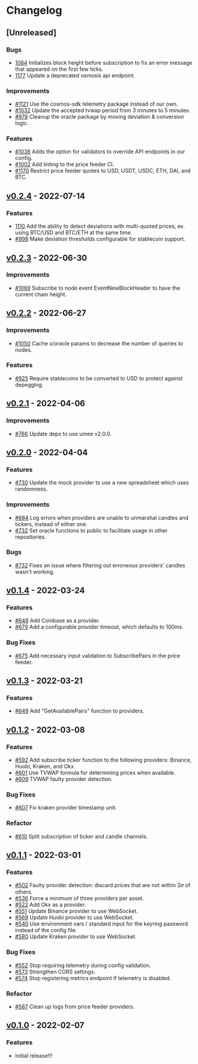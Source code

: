 <!-- markdownlint-disable MD013 MD024 -->

<!--
Changelog Guiding Principles:

Changelogs are for humans, not machines.
There should be an entry for every single version.
The same types of changes should be grouped.
Versions and sections should be linkable.
The latest version comes first.
The release date of each version is displayed.
Mention whether you follow Semantic Versioning.

Usage:

Change log entries are to be added to the Unreleased section under the
appropriate stanza (see below). Each entry should ideally include a tag and
the Github PR referenced in the following format:

* (<tag>) [#<PR-number>](https://github.com/umee-network/umee/pull/<PR-number>) <changelog entry>

Types of changes (Stanzas):

Features: for new features.
Improvements: for changes in existing functionality.
Deprecated: for soon-to-be removed features.
Bug Fixes: for any bug fixes.
Client Breaking: for breaking Protobuf, CLI, gRPC and REST routes used by clients.
API Breaking: for breaking exported Go APIs used by developers.
State Machine Breaking: for any changes that result in a divergent application state.

To release a new version, ensure an appropriate release branch exists. Add a
release version and date to the existing Unreleased section which takes the form
of:

## [<version>](https://github.com/umee-network/umee/releases/tag/<version>) - YYYY-MM-DD

Once the version is tagged and released, a PR should be made against the main
branch to incorporate the new changelog updates.

Ref: https://keepachangelog.com/en/1.0.0/
-->

# Changelog

## [Unreleased]

### Bugs

- [1084](https://github.com/umee-network/umee/pull/1084) Initializes block height before subscription to fix an error message that appeared on the first few ticks.
- [1177](https://github.com/umee-network/umee/pull/1177) Update a deprecated osmosis api endpoint.

### Improvements

- [#1121](https://github.com/umee-network/umee/pull/1121) Use the cosmos-sdk telemetry package instead of our own.
- [#1032](https://github.com/umee-network/umee/pull/1032) Update the accepted tvwap period from 3 minutes to 5 minutes.
- [#978](https://github.com/umee-network/umee/pull/978) Cleanup the oracle package by moving deviation & conversion logic.

### Features

- [#1038](https://github.com/umee-network/umee/pull/1038) Adds the option for validators to override API endpoints in our config.
- [#1002](https://github.com/umee-network/umee/pull/1002) Add linting to the price feeder CI.
- [#1170](https://github.com/umee-network/umee/pull/1170) Restrict price feeder quotes to USD, USDT, USDC, ETH, DAI, and BTC.

## [v0.2.4](https://github.com/umee-network/umee/releases/tag/price-feeder%2Fv0.2.4) - 2022-07-14

### Features

- [1110](https://github.com/umee-network/umee/pull/1110) Add the ability to detect deviations with multi-quoted prices, ex. using BTC/USD and BTC/ETH at the same time.
- [#998](https://github.com/umee-network/umee/pull/998) Make deviation thresholds configurable for stablecoin support.

## [v0.2.3](https://github.com/umee-network/umee/releases/tag/price-feeder%2Fv0.2.3) - 2022-06-30

### Improvements

- [#1069](https://github.com/umee-network/umee/pull/1069) Subscribe to node event EventNewBlockHeader to have the current chain height.

## [v0.2.2](https://github.com/umee-network/umee/releases/tag/price-feeder%2Fv0.2.2) - 2022-06-27

### Improvements

- [#1050](https://github.com/umee-network/umee/pull/1050) Cache x/oracle params to decrease the number of queries to nodes.

### Features

- [#925](https://github.com/umee-network/umee/pull/925) Require stablecoins to be converted to USD to protect against depegging.

## [v0.2.1](https://github.com/umee-network/umee/releases/tag/price-feeder%2Fv0.2.1) - 2022-04-06

### Improvements

- [#766](https://github.com/umee-network/umee/pull/766) Update deps to use umee v2.0.0.

## [v0.2.0](https://github.com/umee-network/umee/releases/tag/price-feeder%2Fv0.2.0) - 2022-04-04

### Features

- [#730](https://github.com/umee-network/umee/pull/730) Update the mock provider to use a new spreadsheet which uses randomness.

### Improvements

- [#684](https://github.com/umee-network/umee/pull/684) Log errors when providers are unable to unmarshal candles and tickers, instead of either one.
- [#732](https://github.com/umee-network/umee/pull/732) Set oracle functions to public to facilitate usage in other repositories.

### Bugs

- [#732](https://github.com/umee-network/umee/pull/732) Fixes an issue where filtering out erroneous providers' candles wasn't working.

## [v0.1.4](https://github.com/umee-network/umee/releases/tag/price-feeder%2Fv0.1.4) - 2022-03-24

### Features

- [#648](https://github.com/umee-network/umee/pull/648) Add Coinbase as a provider.
- [#679](https://github.com/umee-network/umee/pull/679) Add a configurable provider timeout, which defaults to 100ms.

### Bug Fixes

- [#675](https://github.com/umee-network/umee/pull/675) Add necessary input validation to SubscribePairs in the price feeder.

## [v0.1.3](https://github.com/umee-network/umee/releases/tag/price-feeder%2Fv0.1.3) - 2022-03-21

### Features

- [#649](https://github.com/umee-network/umee/pull/649) Add "GetAvailablePairs" function to providers.

## [v0.1.2](https://github.com/umee-network/umee/releases/tag/price-feeder%2Fv0.1.2) - 2022-03-08

### Features

- [#592](https://github.com/umee-network/umee/pull/592) Add subscribe ticker function to the following providers: Binance, Huobi, Kraken, and Okx.
- [#601](https://github.com/umee-network/umee/pull/601) Use TVWAP formula for determining prices when available.
- [#609](https://github.com/umee-network/umee/pull/609) TVWAP faulty provider detection.

### Bug Fixes

- [#607](https://github.com/umee-network/umee/pull/607) Fix kraken provider timestamp unit.

### Refactor

- [#610](https://github.com/umee-network/umee/pull/610) Split subscription of ticker and candle channels.

## [v0.1.1](https://github.com/umee-network/umee/releases/tag/price-feeder%2Fv0.1.1) - 2022-03-01

### Features

- [#502](https://github.com/umee-network/umee/pull/502) Faulty provider detection: discard prices that are not within 2𝜎 of others.
- [#536](https://github.com/umee-network/umee/pull/536) Force a minimum of three providers per asset.
- [#522](https://github.com/umee-network/umee/pull/522) Add Okx as a provider.
- [#551](https://github.com/umee-network/umee/pull/551) Update Binance provider to use WebSocket.
- [#569](https://github.com/umee-network/umee/pull/569) Update Huobi provider to use WebSocket.
- [#540](https://github.com/umee-network/umee/pull/536) Use environment vars / standard input for the keyring password instead of the config file.
- [#580](https://github.com/umee-network/umee/pull/580) Update Kraken provider to use WebSocket.

### Bug Fixes

- [#552](https://github.com/umee-network/umee/pull/552) Stop requiring telemetry during config validation.
- [#573](https://github.com/umee-network/umee/pull/573) Strengthen CORS settings.
- [#574](https://github.com/umee-network/umee/pull/574) Stop registering metrics endpoint if telemetry is disabled.

### Refactor

- [#587](https://github.com/umee-network/umee/pull/587) Clean up logs from price feeder providers.

## [v0.1.0](https://github.com/umee-network/umee/releases/tag/price-feeder%2Fv0.1.0) - 2022-02-07

### Features

- Initial release!!!
